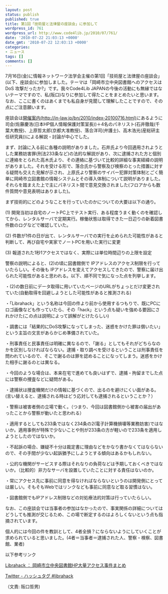 ```yaml
---
layout: post
status: publish
published: true
title: 第1回「技術屋と法律屋の座談会」に参加して
wordpress_id: 761
wordpress_url: http://www.code4lib.jp/2010/07/761/
date: '2010-07-22 21:03:13 +0000'
date_gmt: '2010-07-22 12:03:13 +0000'
categories:
- ニュース
tags: []
comments: []
---
```

<div class="section">
<p>7月16日(金)に情報ネットワーク法学会主催の第1回「技術屋と法律屋の座談会」(以下、座談会)に参加しました。テーマは「岡崎市立中央図書館へのアクセスは DoS 攻撃だったか?」です。我々Code4Lib JAPANの今後の活動にも無縁ではないテーマですので、私(阪口)なりに参加して得たことをまとめたいと思います。なお、ここに書くのはあくまでも私自身が見聞して理解したことですので、その点にご注意願います。</p>
<p><!--more--></p>
<p>座談会は<a href="http://in-law.jp/bn/2010/index-20100716.html" target="_blank">開催案内(http://in-law.jp/bn/2010/index-20100716.html)</a>にあるように司会(佐藤慶浩(日本HP個人情報保護対策室長))＋4名のパネリスト(石井徹哉(千葉大教授)、上原哲太郎(京都大准教授)、落合洋司(弁護士)、高木浩光(産総研主任研究員))による解説・討論が中心でした。</p>
<p>まず、討論に入る前に各種の説明がありました。石井氏より今回適用されようとした業務妨害罪(刑法233条など)の法的な解説があり、次に逮捕された方と個別に連絡をとられた高木氏より、その連絡に基づいて比較的詳細な事実経緯の説明がありました。それを受ける形で、落合氏から警察及び検察のとった措置に対する疑問も交えた見解が示され、上原氏より警察のサイバー犯罪対策体制とごく簡単に岡崎市立図書館の情報システムとその導入体制について説明がありました。それらを踏まえた上で主にパネリスト間で意見交換されました(フロアからも数件質問や意見表明はありました)。</p>
<p>まず技術的にどのようなことを行っていたのかについての大要は以下の通り。</p>
<p>(1) 開発当初は自宅のノートPC上でテスト実行、ある程度うまく動くのを確認してから、レンタルサーバで定期実行。稼働状態は取得できた一日辺りの新着図書件数のログなどで確認していた。</p>
<p>(2) 件数が1件の日が出て、レンタルサーバでの実行を止められた可能性があると判断して、再び自宅や実家でノートPCを用いた実行に変更</p>
<p>(3) 報道された1秒1アクセスではなく、実際には単位時間辺りの上限を設定</p>
<p>警察の説明によると、(2)の頃に図書館側で IPアドレスのアクセス制限を行っていたらしい。その後も IPアドレスを変えてアクセスしてきたので、警察に届け出られた可能性があると思われる。以下、順不同で気になった点を列挙します。</p>
<p>・(2)の数日前にデータ取得に用いていたページのURLがちょっとだけ変更されていた(自動取得を回避しようとした可能性があると推測される)</p>
<p>・「Librahack」という名称は今回の件より前から使用するつもりで、既にPCにロゴ画像なども作っていたら、その「hack」という点も疑いを強める要因にされかけた(この点は説明によって誤解がとけたらしい)</p>
<p>・調書には「結果的にDoS攻撃になってしまった、迷惑をかけた罪は償いたい」という主旨の文言があらかじめ準備されていた。</p>
<p>・刑事責任と民事責任は明確に異なるので、「謝る」としてもそれがどちらなのかを区別しなければならない。逮捕・取り調べを受けるということは刑事責任を問われているので、そこで謝るのは罪を認めることになってしまう。迷惑をかけた相手に謝るのとは異なる。</p>
<p>・今回のような場合は、本来在宅で進めても良いはずで、逮捕・拘留までした点には警察の捜査などに疑問がある。</p>
<p>・逮捕状は捜査機関だけの情報に基づくので、出るのを避けにくい面がある。(言い替えると、逮捕される時はどう応対しても逮捕されるということか？）</p>
<p>・警察は被害者側の立場で動く。（つまり、今回は図書館側から被害の届出があったことから警察が動いたと思われる）</p>
<p>・適用するとしても233条ではなく234条の2(電子計算機損壊等業務妨害)ではないか。適用事例が特殊で少ないことや刑が233条の方が軽いので233条を適用しようとしたのではないか。</p>
<p>・不起訴の場合、嫌疑不十分は裁定書に理由などをかなり書かなくてはならないので、その手間が少ない起訴猶予にしようとする傾向はあるかもしれない。</p>
<p>・公的な機関がサービスする際はそれなりの負荷などは予期しておくべきではないか。（比較的）非力なサーバを設置していたことに対する責任はないのか。</p>
<p>・常にアクセス先に事前に同意を得なければならないというのは開発側にとっては厳しい。そもそもWebではリンクなども事前に同意など取る習慣はない。</p>
<p>・図書館側でもIPアドレス制限などの対処療法的対策は行っていたらしい。</p>
<p>なお、この座談会では当事者の参加はなかったので、事実関係の詳細についてはどうしても推測が交じるため、この場で断定するのはよろしくないという点も指摘されています。</p>
<p>個人的には今回の件を教訓として、4者全損？にならないようにしていくことが求められていると思いました。(4者＝当事者＝逮捕された人、警察・検察、図書館、業者)</p>
<p>以下参考リンク</p>
<p><a href="http://librahack.jp/" target="_blank">Librahack ： 岡崎市立中央図書館HP大量アクセス事件まとめ</a></p>
<p><a href="http://twitter.com/#search?q=%23librahack" target="_blank">Twitter - ハッシュタグ #librahack</a></p>
<p>（文責: 阪口哲男)</p>
</div>
